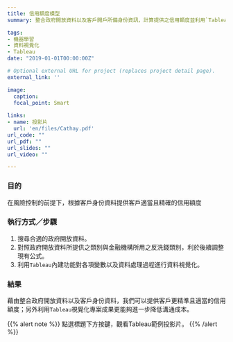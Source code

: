 ```yaml
---
title: 信用額度模型
summary: 整合政府開放資料以及客戶開戶所備身份資訊，計算提供之信用額度並利用`Tableau`視覺化成果。

tags:
- 機器學習
- 資料視覺化
- Tableau
date: "2019-01-01T00:00:00Z"

# Optional external URL for project (replaces project detail page).
external_link: ''

image:
  caption: 
  focal_point: Smart
  
links:
- name: 投影片
  url: 'en/files/Cathay.pdf'
url_code: ""
url_pdf: ""
url_slides: ""
url_video: ""

---
```


### 目的
在風險控制的前提下，根據客戶身份資料提供客戶適當且精確的信用額度

### 執行方式／步驟
1. 搜尋合適的政府開放資料。
2. 對照政府開放資料所提供之類別與金融機構所用之反洗錢類別，利於後續調整現有公式。
3. 利用`Tableau`內建功能對各項變數以及資料處理過程進行資料視覺化。

### 結果
藉由整合政府開放資料以及客戶身份資料，我們可以提供客戶更精準且適當的信用額度；另外利用`Tableau`視覺化專案成果更能夠進一步降低溝通成本。

{{% alert note %}}
點選標題下方按鍵，觀看Tableau範例投影片。
{{% /alert %}}
